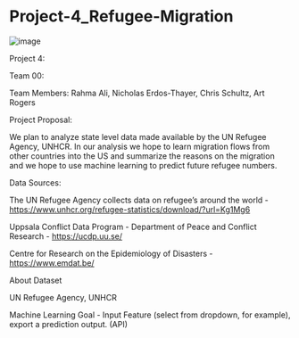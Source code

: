 # Project-4_Refugee-Migration

![image](https://user-images.githubusercontent.com/113714205/221047516-545a3e6e-3b3f-4938-ad0d-c244b29f6a8b.png)


Project 4:

Team 00: 

Team Members:   Rahma Ali, Nicholas Erdos-Thayer, Chris Schultz,  Art Rogers


Project Proposal:

We plan to analyze state level data made available by the UN Refugee Agency, UNHCR. In our analysis we hope to learn migration flows from other countries into the US and summarize the reasons on the migration and we hope to use machine learning to predict future refugee numbers.

 

Data Sources:

The UN Refugee Agency collects data on refugee’s around the world - https://www.unhcr.org/refugee-statistics/download/?url=Kg1Mg6

Uppsala Conflict Data Program - Department of Peace and Conflict Research - https://ucdp.uu.se/

Centre for Research on the Epidemiology of Disasters - https://www.emdat.be/

About Dataset

UN Refugee Agency, UNHCR


 Machine Learning Goal - Input Feature (select from dropdown, for example), export a prediction output. (API) 
 
 


